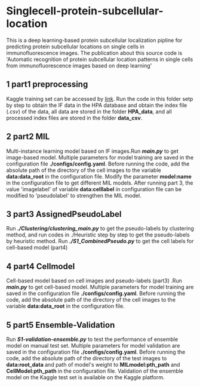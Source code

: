 # Singlecell-protein-subcellular-location
This is a deep learning-based protein subcellular localization pipline for predicting protein subcellular locations on single cells in immunofluorescence images. The publication about this source code is 'Automatic recognition of protein subcellular location patterns in single cells from immunofluorescence images based on deep learning'
## 1 part1 preprocessing
Kaggle training set can be accessed by [link](https://www.kaggle.com/competitions/hpa-single-cell-image-classification/data?select=train). Run the code in this folder setp by step to obtain the IF data in the HPA database and obtain the index file (*.csv*) of the data, all data are stored in the folder **HPA_data**, and all processed index files are stored in the folder **data_csv**.
## 2 part2 MIL
Multi-instance learning model based on IF images.Run ***main.py*** to get image-based model. Multiple parameters for model training are saved in the configuration file **./configs/config.yaml**. Before running the code, add the absolute path of the directory of the cell images to the variable **data:data_root** in the configuration file. Modify the parameter **model:name** in the configuration file to get different MIL models. After running part 3, the value 'imagelabel' of  variable **data:celllabel** in configuration file can be modified to 'pseudolabel' to strengthen the MIL model.
## 3 part3 AssignedPseudoLabel
Run ***./Clustering/clustering_main.py*** to get the pseudo-labels by clustering method, and run codes in ./Heuristic step by step to get the pseudo-labels by heuristic method. Run ***./S1_CombinedPseudo.py*** to get the cell labels for cell-based model (part4)
## 4 part4 Cellmodel
Cell-based model based on cell images and pseudo-labels (part3) .Run ***main.py*** to get cell-based model. Multiple parameters for model training are saved in the configuration file **./configs/config.yaml**. Before running the code, add the absolute path of the directory of the cell images to the variable **data:data_root** in the configuration file.
## 5 part5 Ensemble-Validation
Run ***S1-validation-ensemble.py*** to test the performance of ensemble model on manual test set. Multiple parameters for model validation are saved in the configuration file **./configs/config.yaml**. Before running the code, add the absolute path of the directory of the test images to  **data:root_data**  and path of model's weight to **MILmodel:pth_path** and **CellModel:pth_path** in the configuration file.
Validation of the ensemble model on the Kaggle test set is available on the Kaggle platform.
